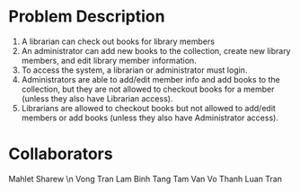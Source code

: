 # Problem Description
1. A librarian can check out books for library members
2. An administrator can add new books to the collection,
create new library members, and edit library member
information.
3. To access the system, a librarian or administrator must
login.
4. Administrators are able to add/edit member info and
add books to the collection, but they are not allowed to
checkout books for a member (unless they also have
Librarian access).
5. Librarians are allowed to checkout books but not
allowed to add/edit members or add books (unless
they also have Administrator access). 


# Collaborators
Mahlet Sharew \n
Vong Tran
Lam Binh Tang
Tam Van Vo
Thanh Luan Tran
